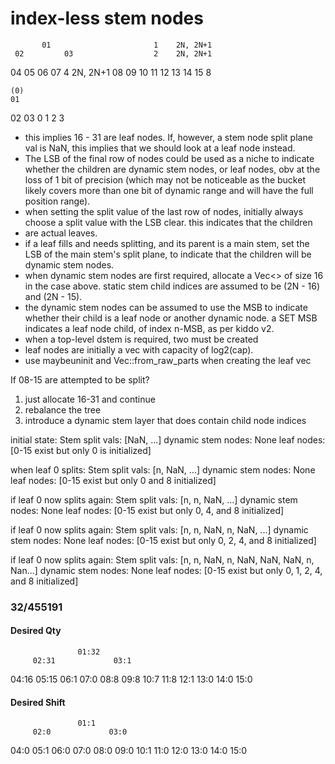 # index-less stem nodes

           01                       1    2N, 2N+1
     02         03                  2    2N, 2N+1
  04   05     06   07               4    2N, 2N+1
08 09 10 11 12 13 14 15             8

    (0)
    01
 02    03
0  1  2  3

* this implies 16 - 31 are leaf nodes. If, however, a stem node split plane val is NaN, this implies that we should look at a leaf node instead.
* The LSB of the final row of nodes could be used as a niche to indicate whether the children are dynamic stem nodes, or leaf nodes, obv at the loss of 1 bit of precision (which may not be noticeable as the bucket likely covers more than one bit of dynamic range and will have the full position range).
* when setting the split value of the last row of nodes, initially always choose a split value with the LSB clear. this indicates that the children
* are actual leaves.
* if a leaf fills and needs splitting, and its parent is a main stem, set the LSB of the main stem's split plane, to indicate that the children will be dynamic stem nodes.
* when dynamic stem nodes are first required, allocate a Vec<> of size 16 in the case above. static stem child indices are assumed to be (2N - 16) and (2N - 15).
* the dynamic stem nodes can be assumed to use the MSB to indicate whether their child is a leaf node or another dynamic node. a SET MSB indicates a leaf node child, of index n-MSB, as per kiddo v2.
* when a top-level dstem is required, two must be created
* leaf nodes are initially a vec with capacity of log2(cap).
* use maybeuninit and Vec::from_raw_parts when creating the leaf vec



If 08-15 are attempted to be split?

1) just allocate 16-31 and continue
2) rebalance the tree
3) introduce a dynamic stem layer that does contain child node indices

initial state:
    Stem split vals: [NaN, ...]
    dynamic stem nodes: None
    leaf nodes: [0-15 exist but only 0 is initialized]

when leaf 0 splits:
    Stem split vals: [n, NaN, ...]
    dynamic stem nodes: None
    leaf nodes: [0-15 exist but only 0 and 8 initialized]

if leaf 0 now splits again:
    Stem split vals: [n, n, NaN, ...]
    dynamic stem nodes: None
    leaf nodes: [0-15 exist but only 0, 4, and 8 initialized]

if leaf 0 now splits again:
    Stem split vals: [n, n, NaN, n, NaN, ...]
    dynamic stem nodes: None
    leaf nodes: [0-15 exist but only 0, 2, 4, and 8 initialized]

if leaf 0 now splits again:
    Stem split vals: [n, n, NaN, n, NaN, NaN, NaN, n, Nan...]
    dynamic stem nodes: None
    leaf nodes: [0-15 exist but only 0, 1, 2, 4, and 8 initialized]


### 32/455191

#### Desired Qty

                   01:32
         02:31             03:1
   04:16    05:15      06:1     07:0
08:8 09:8 10:7 11:8 12:1 13:0 14:0 15:0


#### Desired Shift

                   01:1
         02:0             03:0
   04:0      05:1      06:0     07:0
08:0 09:0 10:1 11:0 12:0 13:0 14:0 15:0
